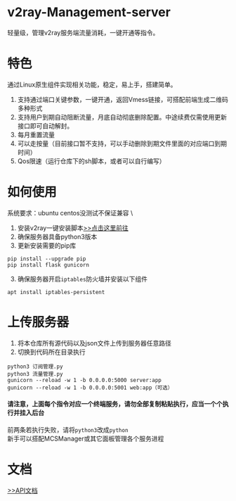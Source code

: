 # v2ray-Management-server
轻量级，管理v2ray服务端流量消耗，一键开通等指令。

# 特色
通过Linux原生组件实现相关功能，稳定，易上手，搭建简单。
1. 支持通过端口关键参数，一键开通，返回Vmess链接，可搭配前端生成二维码多种形式
2. 支持用户到期自动阻断流量，月底自动彻底删除配置。中途续费仅需使用更新接口即可自动解封。
3. 每月重置流量
4. 可以走按量（目前接口暂不支持，可以手动删除到期文件里面的对应端口到期时间）
5. Qos限速（运行仓库下的sh脚本，或者可以自行编写）

# 如何使用
系统要求：ubuntu centos没测试不保证兼容 \
1. 安装v2ray一键安装脚本[>>点击这里前往](https://github.com/233boy/v2ray)
2. 确保服务器具备python3版本
3. 更新安装需要的pip库
```
pip install --upgrade pip
pip install flask gunicorn
```
3. 确保服务器开启`iptables`防火墙并安装以下组件
```
apt install iptables-persistent
```

# 上传服务器
1. 将本仓库所有源代码以及json文件上传到服务器任意路径
2. 切换到代码所在目录执行
```
python3 订阅管理.py
python3 流量管理.py
gunicorn --reload -w 1 -b 0.0.0.0:5000 server:app
gunicorn --reload -w 1 -b 0.0.0.0:5001 web:app（可选）
```
#### 请注意，上面每个指令对应一个终端服务，请勿全部复制粘贴执行，应当一个个执行并挂入后台
前两条若执行失败，请将`python3`改成`python` \
新手可以搭配MCSManager或其它面板管理各个服务进程

# 文档
[>>API文档](https://github.com/yxsj245/v2ray-Management/blob/server/api.md)
